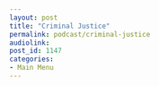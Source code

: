 ```yaml
---
layout: post
title: "Criminal Justice"
permalink: podcast/criminal-justice
audiolink: 
post_id: 1147
categories: 
- Main Menu
---
```


